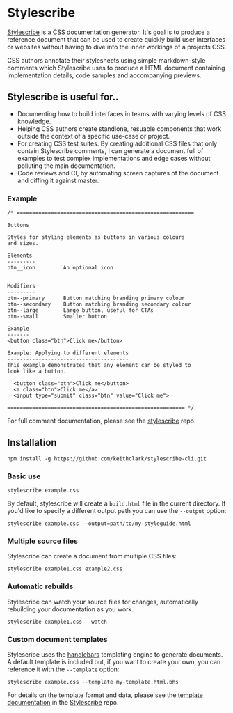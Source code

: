 # Stylescribe

[Stylescribe] is a CSS documentation generator. It's goal is to produce a reference document that can be used to create quickly build user interfaces or websites without having to dive into the inner workings of a projects CSS.

CSS authors annotate their stylesheets using simple markdown-style comments which Stylescribe uses to produce a HTML document containing implementation details, code samples and accompanying previews.

## Stylescribe is useful for..

* Documenting how to build interfaces in teams with varying levels of CSS knowledge.
* Helping CSS authors create standlone, resuable components that work outside the context of a specific use-case or project.
* For creating CSS test suites. By creating additional CSS files that only contain Stylescribe comments, I can generate a document full of examples to test complex implementations and edge cases without polluting the main documentation.
* Code reviews and CI, by automating screen captures of the document and diffing it against master.

### Example


```
/* =========================================================

Buttons

Styles for styling elements as buttons in various colours
and sizes.

Elements
---------
btn__icon         An optional icon


Modifiers
---------
btn--primary      Button matching branding primary colour
btn--secondary    Button matching branding secondary colour
btn--large        Large button, useful for CTAs
btn--small        Smaller button

Example
-------
<button class="btn">Click me</button>

Example: Applying to different elements
---------------------------------------
This example demonstrates that any element can be styled to
look like a button.

  <button class="btn">Click me</button>
  <a class="btn">Click me</a>
  <input type="submit" class="btn" value="Click me">

========================================================= */
```

For full comment documentation, please see the [stylescribe] repo.


## Installation

```
npm install -g https://github.com/keithclark/stylescribe-cli.git
```

### Basic use

```
stylescribe example.css
```

By default, stylescribe will create a `build.html` file in the current directory. If you'd like to specify a different output path you can use the `--output` option:
```
stylescribe example.css --output=path/to/my-styleguide.html
```

### Multiple source files
Stylescribe can create a document from multiple CSS files:
```
stylescribe example1.css example2.css
```

### Automatic rebuilds
Stylescribe can watch your source files for changes, automatically rebuilding your documentation as you work.

```
stylescribe example1.css --watch
```

### Custom document templates

Stylescribe uses the [handlebars] templating engine to generate documents. A default template is included but, if you want to create your own, you can reference it with the `--template` option:

```
stylescribe example.css --template my-template.html.bhs
```

For details on the template format and data, please see the [template documentation][stylescribe-templates] in the [Stylescribe] repo.


[stylescribe]: https://github.com/keithclark/stylescribe  "Stylescribe github repository"
[stylescribe-templates]: https://github.com/keithclark/stylescribe  "Stylescribe template documentation"
[handlebars]: http://handlebarsjs.com/ "Handlebars website"
